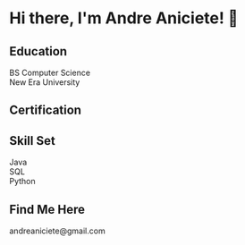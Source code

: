 <h1> Hi there, I'm Andre Aniciete! 👋 </h1>

<!--
**andreAniciete/andreAniciete** is a ✨ _special_ ✨ repository because its `README.md` (this file) appears on your GitHub profile.

Here are some ideas to get you started:

- 🔭 I’m currently working on ...
- 🌱 I’m currently learning ...
- 👯 I’m looking to collaborate on ...
- 🤔 I’m looking for help with ...
- 💬 Ask me about ...
- 📫 How to reach me: ...
- 😄 Pronouns: ...
- ⚡ Fun fact: ...
-->
<h2>Education</h2>
BS Computer Science <br>
New Era University

<h2>Certification</h2>

<h2>Skill Set</h2>
Java<br>
SQL<br>
Python<br>

<h2>Find Me Here</h2>
andreaniciete@gmail.com <br>
